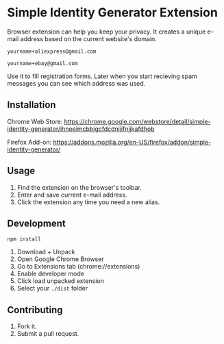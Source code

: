 # Simple Identity Generator Extension

Browser extension can help you keep your privacy.
It creates a unique e-mail address based on the current website's domain.

`yourname+aliexpress@gmail.com`

`yourname+ebay@gmail.com`

Use it to fill registration forms. Later when you start recieving spam messages you can see which address was used.

## Installation

Chrome Web Store: https://chrome.google.com/webstore/detail/simple-identity-generator/ihnoeimcbbjgcfdcdnijifnjjkafdhob

Firefox Add-on: https://addons.mozilla.org/en-US/firefox/addon/simple-identity-generator/

## Usage

1. Find the extension on the browser's toolbar.
1. Enter and save current e-mail address.
1. Click the extension any time you need a new alias.

## Development

````
npm install
````

1. Download + Unpack
2. Open Google Chrome Browser
3. Go to Extensions tab (chrome://extensions)
4. Enable developer mode
5. Click load unpacked extension
1. Select your `./dist` folder

## Contributing

1. Fork it.
5. Submit a pull request.
